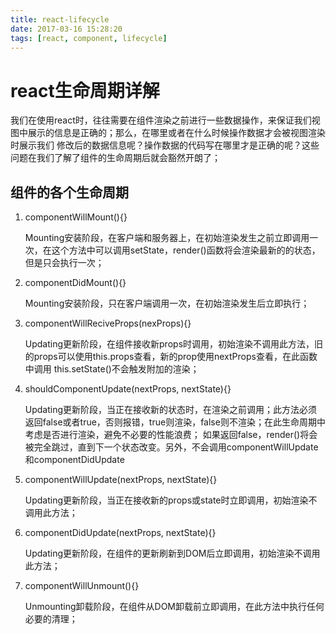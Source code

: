 ```yaml
---
title: react-lifecycle
date: 2017-03-16 15:28:20
tags: [react, component, lifecycle]
---
```


# react生命周期详解
  我们在使用react时，往往需要在组件渲染之前进行一些数据操作，来保证我们视图中展示的信息是正确的；那么，在哪里或者在什么时候操作数据才会被视图渲染时展示我们
修改后的数据信息呢？操作数据的代码写在哪里才是正确的呢？这些问题在我们了解了组件的生命周期后就会豁然开朗了；

## 组件的各个生命周期
1. componentWillMount(){}

    Mounting安装阶段，在客户端和服务器上，在初始渲染发生之前立即调用一次，在这个方法中可以调用setState，render()函数将会渲染最新的的状态，但是只会执行一次；
    
2. componentDidMount(){}

    Mounting安装阶段，只在客户端调用一次，在初始渲染发生后立即执行；
    
3. componentWillReciveProps(nexProps){}

    Updating更新阶段，在组件接收新props时调用，初始渲染不调用此方法，旧的props可以使用this.props查看，新的prop使用nextProps查看，在此函数中调用
    this.setState()不会触发附加的渲染；
    
<!--more-->

4. shouldComponentUpdate(nextProps, nextState){}

    Updating更新阶段，当正在接收新的状态时，在渲染之前调用；此方法必须返回false或者true，否则报错，true则渲染，false则不渲染；在此生命周期中考虑是否进行渲染，避免不必要的性能浪费；
    如果返回false，render()将会被完全跳过，直到下一个状态改变。另外，不会调用componentWillUpdate和componentDidUpdate

5. componentWillUpdate(nextProps, nextState){}

    Updating更新阶段，当正在接收新的props或state时立即调用，初始渲染不调用此方法；

6. componentDidUpdate(nextProps, nextState){}
    
    Updating更新阶段，在组件的更新刷新到DOM后立即调用，初始渲染不调用此方法；
    
7. componentWillUnmount(){}

    Unmounting卸载阶段，在组件从DOM卸载前立即调用，在此方法中执行任何必要的清理；
